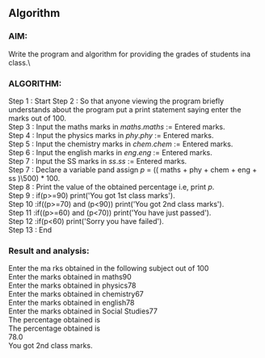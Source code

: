 ## Algorithm
### AIM:
Write the program and algorithm for providing the grades of students ina class.\
### ALGORITHM:
Step 1 : Start
Step 2 : So that anyone viewing the program briefly understands about the program put a print statement saying enter the marks out of 100.\
Step 3 : Input the maths marks in *maths*.*maths* := Entered marks.\
Step 4 : Input the physics marks in *phy*.*phy* := Entered marks.\
Step 5 : Input the chemistry marks in *chem*.*chem* := Entered marks.\
Step 6 : Input the english marks in *eng*.*eng* := Entered marks.\
Step 7 : Input the SS marks in *ss*.*ss* := Entered marks.\
Step 7 : Declare a variable pand assign *p* = (( maths + phy + chem + eng + ss )\500) * 100.\
Step 8 : Print the value of the obtained percentage i.e, print *p*.\
Step 9 : if(p>=90) print('You got 1st class marks').\
Step 10 :if((p>=70) and (p<90)) print('You got 2nd class marks').\
Step 11 :if((p>=60) and (p<70)) print('You have just passed').\
Step 12 :if(p<60) print('Sorry you have failed').\
Step 13 : End
### Result and analysis:
Enter the ma rks obtained in the following subject out of 100\
Enter the marks obtained in maths90\
Enter the marks obtained in physics78\
Enter the marks obtained in chemistry67\
Enter the marks obtained in english78\
Enter the marks obtained in Social Studies77\
The percentage obtained is\
The percentage obtained is\
78.0\
You got 2nd class marks.
